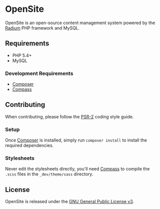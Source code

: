 # OpenSite

OpenSite is an open-source content management system powered by the [Radium][1]
PHP framework and MySQL.

## Requirements

- PHP 5.4+
- MySQL

### Development Requirements

- [Composer][2]
- [Compass][3]

## Contributing

When contributing, please follow the [PSR-2][5] coding style guide.

### Setup

Once [Composer][2] is installed, simply run `composer install` to install the
required dependencies.

### Stylesheets

Never edit the stylesheets directly, you'll need [Compass][3] to compile
the `.scss` files in the `_dev/theme/sass` directory.

## License

OpenSite is released under the [GNU General Public License v3][4].

[1]: http://radiumphp.org/
[2]: https://getcomposer.org/
[3]: http://compass-style.org/
[4]: https://www.gnu.org/licenses/gpl-3.0.html
[5]: http://www.php-fig.org/psr/psr-2/
